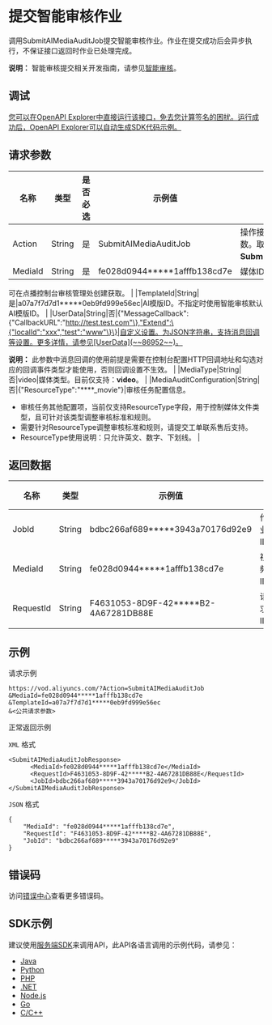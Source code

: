 # 提交智能审核作业

调用SubmitAIMediaAuditJob提交智能审核作业。作业在提交成功后会异步执行，不保证接口返回时作业已处理完成。

**说明：** 智能审核提交相关开发指南，请参见[智能审核](~~101148~~)。

## 调试

[您可以在OpenAPI Explorer中直接运行该接口，免去您计算签名的困扰。运行成功后，OpenAPI Explorer可以自动生成SDK代码示例。](https://api.aliyun.com/#product=vod&api=SubmitAIMediaAuditJob&type=RPC&version=2017-03-21)

## 请求参数

|名称|类型|是否必选|示例值|描述|
|--|--|----|---|--|
|Action|String|是|SubmitAIMediaAuditJob|操作接口名，系统规定参数。取值：**SubmitAIMediaAuditJob**。 |
|MediaId|String|是|fe028d0944\*\*\*\*\*1afffb138cd7e|媒体ID。

 可在点播控制台审核管理处创建获取。 |
|TemplateId|String|是|a07a7f7d7d1\*\*\*\*\*0eb9fd999e56ec|AI模版ID。不指定时使用智能审核默认AI模版ID。 |
|UserData|String|否|\{"MessageCallback":\{"CallbackURL":"http://test.test.com"\},"Extend":\{"localId":"xxx","test":"www"\}\}|自定义设置。为JSON字符串，支持消息回调等设置。更多详情，请参见[UserData](~~86952~~)。

 **说明：** 此参数中消息回调的使用前提是需要在控制台配置HTTP回调地址和勾选对应的回调事件类型才能使用，否则回调设置不生效。 |
|MediaType|String|否|video|媒体类型。目前仅支持：**video**。 |
|MediaAuditConfiguration|String|否|\{"ResourceType":"\*\*\*\*\_movie"\}|审核任务配置信息。

 -   审核任务其他配置项，当前仅支持ResourceType字段，用于控制媒体文件类型，且可针对该类型调整审核标准和规则。
-   需要针对ResourceType调整审核标准和规则，请提交工单联系售后支持。
-   ResourceType使用说明：只允许英文、数字、下划线。 |

## 返回数据

|名称|类型|示例值|描述|
|--|--|---|--|
|JobId|String|bdbc266af689\*\*\*\*\*3943a70176d92e9|作业ID。 |
|MediaId|String|fe028d0944\*\*\*\*\*1afffb138cd7e|视频ID。 |
|RequestId|String|F4631053-8D9F-42\*\*\*\*\*B2-4A67281DB88E|请求ID。 |

## 示例

请求示例

```
https://vod.aliyuncs.com/?Action=SubmitAIMediaAuditJob
&MediaId=fe028d0944*****1afffb138cd7e
&TemplateId=a07a7f7d7d1*****0eb9fd999e56ec
&<公共请求参数>
```

正常返回示例

`XML` 格式

```
<SubmitAIMediaAuditJobResponse>
      <MediaId>fe028d0944*****1afffb138cd7e</MediaId>
      <RequestId>F4631053-8D9F-42*****B2-4A67281DB88E</RequestId>
      <JobId>bdbc266af689*****3943a70176d92e9</JobId>
</SubmitAIMediaAuditJobResponse>
```

`JSON` 格式

```
{
	"MediaId": "fe028d0944*****1afffb138cd7e",
	"RequestId": "F4631053-8D9F-42*****B2-4A67281DB88E",
	"JobId": "bdbc266af689*****3943a70176d92e9"
}
```

## 错误码

访问[错误中心](https://error-center.aliyun.com/status/product/vod)查看更多错误码。

## SDK示例

建议使用[服务端SDK](~~101789~~)来调用API，此API各语言调用的示例代码，请参见：

-   [Java](~~100692~~)
-   [Python](~~101181~~)
-   [PHP](~~101159~~)
-   [.NET](~~100844~~)
-   [Node.js](~~101564~~)
-   [Go](~~101575~~)
-   [C/C++](~~102987~~)

